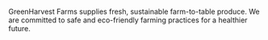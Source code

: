 GreenHarvest Farms supplies fresh, sustainable farm-to-table produce. We are committed to safe and eco-friendly farming practices for a healthier future.
